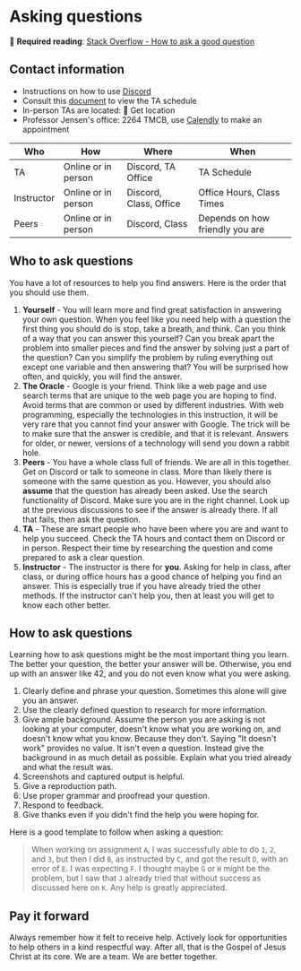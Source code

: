 # Asking questions

🔑 **Required reading**: [Stack Overflow - How to ask a good question](https://stackoverflow.com/help/how-to-ask)

## Contact information

- Instructions on how to use [Discord](../discord/discord.md)
- Consult this [document](https://docs.google.com/spreadsheets/d/1n0Z6sARR29lZRwoGzTYxqSiGV6s1vPSa4ddFE0Jh9j8) to view the TA schedule
- In-person TAs are located: 🚧 Get location
- Professor Jensen's office: 2264 TMCB, use [Calendly](https://calendly.com/lee-cs/30min) to make an appointment

| Who        | How                 | Where                  | When                            |
| ---------- | ------------------- | ---------------------- | ------------------------------- |
| TA         | Online or in person | Discord, TA Office     | TA Schedule                     |
| Instructor | Online or in person | Discord, Class, Office | Office Hours, Class Times       |
| Peers      | Online or in person | Discord, Class         | Depends on how friendly you are |

## Who to ask questions

You have a lot of resources to help you find answers. Here is the order that you should use them.

1. **Yourself** - You will learn more and find great satisfaction in answering your own question. When you feel like you need help with a question the first thing you should do is stop, take a breath, and think. Can you think of a way that you can answer this yourself? Can you break apart the problem into smaller pieces and find the answer by solving just a part of the question? Can you simplify the problem by ruling everything out except one variable and then answering that? You will be surprised how often, and quickly, you will find the answer.
1. **The Oracle** - Google is your friend. Think like a web page and use search terms that are unique to the web page you are hoping to find. Avoid terms that are common or used by different industries. With web programming, especially the technologies in this instruction, it will be very rare that you cannot find your answer with Google. The trick will be to make sure that the answer is credible, and that it is relevant. Answers for older, or newer, versions of a technology will send you down a rabbit hole.
1. **Peers** - You have a whole class full of friends. We are all in this together. Get on Discord or talk to someone in class. More than likely there is someone with the same question as you. However, you should also **assume** that the question has already been asked. Use the search functionality of Discord. Make sure you are in the right channel. Look up at the previous discussions to see if the answer is already there. If all that fails, then ask the question.
1. **TA** - These are smart people who have been where you are and want to help you succeed. Check the TA hours and contact them on Discord or in person. Respect their time by researching the question and come prepared to ask a clear question.
1. **Instructor** - The instructor is there for **you**. Asking for help in class, after class, or during office hours has a good chance of helping you find an answer. This is especially true if you have already tried the other methods. If the instructor can't help you, then at least you will get to know each other better.

## How to ask questions

Learning how to ask questions might be the most important thing you learn. The better your question, the better your answer will be. Otherwise, you end up with an answer like 42, and you do not even know what you were asking.

1. Clearly define and phrase your question. Sometimes this alone will give you an answer.
1. Use the clearly defined question to research for more information.
1. Give ample background. Assume the person you are asking is not looking at your computer, doesn't know what you are working on, and doesn't know what you know. Because they don't. Saying "It doesn't work" provides no value. It isn't even a question. Instead give the background in as much detail as possible. Explain what you tried already and what the result was.
1. Screenshots and captured output is helpful.
1. Give a reproduction path.
1. Use proper grammar and proofread your question.
1. Respond to feedback.
1. Give thanks even if you didn't find the help you were hoping for.

Here is a good template to follow when asking a question:

> When working on assignment `A`, I was successfully able to do `1`, `2`, and `3`, but then I did `B`, as instructed by `C`, and got the result `D`, with an error of `E`. I was expecting `F`. I thought maybe `G` or `H` might be the problem, but I saw that `J` already tried that without success as discussed here on `K`. Any help is greatly appreciated.

## Pay it forward

Always remember how it felt to receive help. Actively look for opportunities to help others in a kind respectful way. After all, that is the Gospel of Jesus Christ at its core. We are a team. We are better together.
